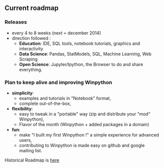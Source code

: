 ## Current roadmap
 
### Releases 
- every 4 to 8 weeks (next = december 2014)
- direction followed : 
  - **Education**: IDE, SQL tools, notebook tutorials, graphics and interactivity
  - **Data Science**: Pandas, StatModels, SQL, Machine Learning, Web Scraping
  - **Open Science**: Jupyter/Ipython, the Browser to do and share everything.

### Plan to keep alive and improving Winpython
- **simplicity**:
   - examples and tutorials in "Notebook" format,
   - complete out-of-the-box,
- **flexibility**:
   - easy to tweak in a "portable" way (zip and distribute your "mod" Winpython),
   - Flavor of the month (Winpython + added packages in a domain)
- **fun**:
   - make "I built my first Winpython !" a simple experience for advanced users,
   - contributing to Winpython is made easy on github and google mailing list.

Historical Roadmap is [here](https://sourceforge.net/p/winpython/wiki/Roadmap/)
